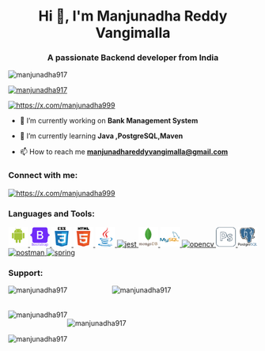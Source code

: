 <h1 align="center">Hi 👋, I'm Manjunadha Reddy Vangimalla</h1>
<h3 align="center">A passionate Backend developer from India</h3>

<p align="left"> <img src="https://komarev.com/ghpvc/?username=manjunadha917&label=Profile%20views&color=0e75b6&style=flat" alt="manjunadha917" /> </p>

<p align="left"> <a href="https://github.com/ryo-ma/github-profile-trophy"><img src="https://github-profile-trophy.vercel.app/?username=manjunadha917" alt="manjunadha917" /></a> </p>

<p align="left"> <a href="https://twitter.com/https://x.com/manjunadha999" target="blank"><img src="https://img.shields.io/twitter/follow/https://x.com/manjunadha999?logo=twitter&style=for-the-badge" alt="https://x.com/manjunadha999" /></a> </p>

- 🔭 I’m currently working on **Bank Management System**

- 🌱 I’m currently learning **Java ,PostgreSQL,Maven**

- 📫 How to reach me **manjunadhareddyvangimalla@gmail.com**

<h3 align="left">Connect with me:</h3>
<p align="left">
<a href="https://twitter.com/https://x.com/manjunadha999" target="blank"><img align="center" src="https://raw.githubusercontent.com/rahuldkjain/github-profile-readme-generator/master/src/images/icons/Social/twitter.svg" alt="https://x.com/manjunadha999" height="30" width="40" /></a>
</p>

<h3 align="left">Languages and Tools:</h3>
<p align="left"> <a href="https://developer.android.com" target="_blank" rel="noreferrer"> <img src="https://raw.githubusercontent.com/devicons/devicon/master/icons/android/android-original-wordmark.svg" alt="android" width="40" height="40"/> </a> <a href="https://getbootstrap.com" target="_blank" rel="noreferrer"> <img src="https://raw.githubusercontent.com/devicons/devicon/master/icons/bootstrap/bootstrap-plain-wordmark.svg" alt="bootstrap" width="40" height="40"/> </a> <a href="https://www.w3schools.com/css/" target="_blank" rel="noreferrer"> <img src="https://raw.githubusercontent.com/devicons/devicon/master/icons/css3/css3-original-wordmark.svg" alt="css3" width="40" height="40"/> </a> <a href="https://www.w3.org/html/" target="_blank" rel="noreferrer"> <img src="https://raw.githubusercontent.com/devicons/devicon/master/icons/html5/html5-original-wordmark.svg" alt="html5" width="40" height="40"/> </a> <a href="https://www.java.com" target="_blank" rel="noreferrer"> <img src="https://raw.githubusercontent.com/devicons/devicon/master/icons/java/java-original.svg" alt="java" width="40" height="40"/> </a> <a href="https://jestjs.io" target="_blank" rel="noreferrer"> <img src="https://www.vectorlogo.zone/logos/jestjsio/jestjsio-icon.svg" alt="jest" width="40" height="40"/> </a> <a href="https://www.mongodb.com/" target="_blank" rel="noreferrer"> <img src="https://raw.githubusercontent.com/devicons/devicon/master/icons/mongodb/mongodb-original-wordmark.svg" alt="mongodb" width="40" height="40"/> </a> <a href="https://www.mysql.com/" target="_blank" rel="noreferrer"> <img src="https://raw.githubusercontent.com/devicons/devicon/master/icons/mysql/mysql-original-wordmark.svg" alt="mysql" width="40" height="40"/> </a> <a href="https://opencv.org/" target="_blank" rel="noreferrer"> <img src="https://www.vectorlogo.zone/logos/opencv/opencv-icon.svg" alt="opencv" width="40" height="40"/> </a> <a href="https://www.photoshop.com/en" target="_blank" rel="noreferrer"> <img src="https://raw.githubusercontent.com/devicons/devicon/master/icons/photoshop/photoshop-line.svg" alt="photoshop" width="40" height="40"/> </a> <a href="https://www.postgresql.org" target="_blank" rel="noreferrer"> <img src="https://raw.githubusercontent.com/devicons/devicon/master/icons/postgresql/postgresql-original-wordmark.svg" alt="postgresql" width="40" height="40"/> </a> <a href="https://postman.com" target="_blank" rel="noreferrer"> <img src="https://www.vectorlogo.zone/logos/getpostman/getpostman-icon.svg" alt="postman" width="40" height="40"/> </a> <a href="https://spring.io/" target="_blank" rel="noreferrer"> <img src="https://www.vectorlogo.zone/logos/springio/springio-icon.svg" alt="spring" width="40" height="40"/> </a> </p>

<h3 align="left">Support:</h3>
<p><a href="https://www.buymeacoffee.com/manjunadha917"> <img align="left" src="https://cdn.buymeacoffee.com/buttons/v2/default-yellow.png" height="50" width="210" alt="manjunadha917" /></a><a href="https://ko-fi.com/manjunadha917"> <img align="left" src="https://cdn.ko-fi.com/cdn/kofi3.png?v=3" height="50" width="210" alt="manjunadha917" /></a></p><br><br>

<p><img align="left" src="https://github-readme-stats.vercel.app/api/top-langs?username=manjunadha917&show_icons=true&locale=en&layout=compact" alt="manjunadha917" /></p>

<p>&nbsp;<img align="center" src="https://github-readme-stats.vercel.app/api?username=manjunadha917&show_icons=true&locale=en" alt="manjunadha917" /></p>

<p><img align="center" src="https://github-readme-streak-stats.herokuapp.com/?user=manjunadha917&" alt="manjunadha917" /></p>
